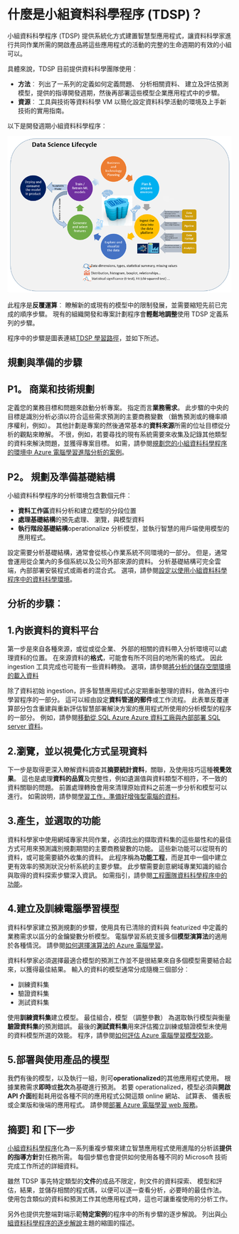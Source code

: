 <properties
    pageTitle="小組資料科學程序為何？  |Microsoft Azure"
    description="建置智慧型運用進階的分析的應用程式的系統化地方法有小組資料科學程序。"
    keywords="資料科學程序，資料科學小組"
    services="machine-learning"
    documentationCenter=""
    authors="bradsev"
    manager="jhubbard"
    editor="cgronlun" />

<tags
    ms.service="machine-learning"
    ms.workload="data-services"
    ms.tgt_pltfrm="na"
    ms.devlang="na"
    ms.topic="article"
    ms.date="09/19/2016"
    ms.author="bradsev" />


# <a name="what-is-the-team-data-science-process-tdsp"></a>什麼是小組資料科學程序 (TDSP)？

小組資料科學程序 (TDSP) 提供系統化方式建置智慧型應用程式，讓資料科學家進行共同作業所需的開啟產品將這些應用程式的活動的完整的生命週期的有效的小組可以。

具體來說，TDSP 目前提供資料科學團隊使用︰

- **方法**︰ 列出了一系列的定義如何定義問題、 分析相關資料、 建立及評估預測模型，提供的指導開發週期，然後再部署這些模型企業應用程式中的步驟。
- **資源**︰ 工具與技術等資料科學 VM 以簡化設定資料科學活動的環境及上手新技術的實用指南。

以下是開發週期小組資料科學程序︰

![小組的圖表︰ 資料科學程序 ](./media/data-science-process-overview/data-science-process-for-teams-diagram.png)


此程序是**反覆運算**︰ 瞭解新的或現有的模型中的限制發展，並需要縮短先前已完成的順序步驟。 現有的組織開發和專案計劃程序會**輕鬆地調整**使用 TDSP 定義系列的步驟。

程序中的步驟是圖表連結[TDSP 學習路徑](https://azure.microsoft.com/documentation/learning-paths/data-science-process/)，並如下所述。  


## <a name="planning-and-preparation-steps"></a>規劃與準備的步驟

## <a name="p1-business-and-technology-planning"></a>P1。 商業和技術規劃

定義您的業務目標和問題來啟動分析專案。 指定而言**業務需求**。 此步驟的中央的目標是識別分析必須以符合這些需求預測的主要商務變數 （銷售預測或的機率順序權利，例如）。 其他計劃是專案的然後通常基本的**資料來源**所需的位址目標從分析的觀點來瞭解。 不很，例如，若要尋找的現有系統需要來收集及記錄其他類型的資料來解決問題，並獲得專案目標。 如需，請參閱[規劃您的小組資料科學程序的環境](machine-learning-data-science-plan-your-environment.md)[中 Azure 電腦學習進階分析的案例](machine-learning-data-science-plan-sample-scenarios.md)。  


## <a name="p2-plan-and-prepare-infrastructure"></a>P2。 規劃及準備基礎結構

小組資料科學程序的分析環境包含數個元件︰

- **資料工作區**資料分析和建立模型的分段位置
- **處理基礎結構**的預先處理、 瀏覽，與模型資料
- **執行階段基礎結構**operationalize 分析模型，並執行智慧的用戶端使用模型的應用程式。  

設定需要分析基礎結構，通常會從核心作業系統不同環境的一部分。 但是，通常會運用從企業內的多個系統以及公司外部來源的資料。 分析基礎結構可完全雲端，內部部署安裝程式或兩者的混合式。 選項，請參閱[設定以使用小組資料科學程序中的資料科學環境](machine-learning-data-science-environment-setup.md)。


## <a name="analytics-steps"></a>分析的步驟︰  

## <a name="1-ingest-the-data-into-the-data-platform"></a>1.內嵌資料的資料平台

第一步是來自各種來源，或從或從企業、 外部的相關的資料帶入分析環境可以處理資料的位置。 在來源資料的**格式**，可能會有所不同目的地所需的格式。 因此 ingestion 工具完成也可能有一些資料轉換。 選項，請參閱[將分析的儲存空間環境的載入資料](machine-learning-data-science-ingest-data.md)

除了資料初始 ingestion，許多智慧應用程式必定期重新整理的資料，做為進行中學習程序的一部分。 這可以經由設定**資料管道的郵件**或工作流程。 此表單反覆運算部分包含重建與重新評估智慧部署解決方案的應用程式所使用的分析模型的程序的一部分。 例如，請參閱[移動從 SQL Azure Azure 資料工廠與內部部署 SQL server 資料](machine-learning-data-science-move-sql-azure-adf.md)。


## <a name="2-explore-and-visualize-the-data"></a>2.瀏覽，並以視覺化方式呈現資料

下一步是取得更深入瞭解資料調查其**摘要統計資料**，關聯，及使用技巧這種**視覺效果**。 這也是處理**資料的品質**及完整性，例如遺漏值與資料類型不相符，不一致的資料關聯的問題。 前置處理轉換會用來清理原始資料之前進一步分析和模型可以進行。 如需說明，請參閱[學習工作，準備好增強型電腦的資料](machine-learning-data-science-prepare-data.md)。


## <a name="3-generate-and-select-features"></a>3.產生，並選取的功能

資料科學家中使用網域專家共同作業，必須找出的擷取資料集的這些屬性和的最佳方式可用來預測識別規劃期間的主要商務變數的功能。 這些新功能可以從現有的資料，或可能需要額外收集的資料。 此程序稱為**功能工程**，而是其中一個中建立更有效率的預測狀況分析系統的主要步驟。 此步驟需要創意網域專業知識的組合與取得的資料探索步驟深入資訊。 如需指引，請參閱[工程團隊資料科學程序中的功能](machine-learning-data-science-create-features.md)。


## <a name="4-create-and-train-machine-learning-models"></a>4.建立及訓練電腦學習模型

資料科學家建立預測規劃的步驟，使用具有已清除的資料與 featurized 中定義的業務需求以區分的金鑰變數分析模型。 電腦學習系統支援多個**模型演算法**的適用於各種情況。 請參閱[如何選擇演算法的 Azure 電腦學習](machine-learning-algorithm-choice.md)。

資料科學家必須選擇最適合模型的預測工作並不是很結果來自多個模型需要結合起來，以獲得最佳結果。 輸入的資料的模型通常分成隨機三個部分︰

- 訓練資料集
- 驗證資料集
- 測試資料集

使用**訓練資料集**建立模型。 最佳組合，模型 （調整參數） 為選取執行模型與衡量**驗證資料集**的預測錯誤。 最後的**測試資料集**用來評估獨立訓練或驗證模型未使用的資料模型所選的效能。  程序，請參閱[如何評估 Azure 電腦學習模型效能](machine-learning-evaluate-model-performance.md)。


## <a name="5-deploy-and-consume-the-models-in-the-product"></a>5.部署與使用產品的模型

我們有後的模型，以及執行一組，則可**operationalized**的其他應用程式使用。 根據業務需求**即時**或**批次**為基礎進行預測。 若要 operationalized，模型必須與**開啟 API 介面**輕鬆耗用從各種不同的應用程式公開這類 online 網站、 試算表、 儀表板或企業版和後端的應用程式。 請參閱[部署 Azure 電腦學習 web 服務](machine-learning-publish-a-machine-learning-web-service.md)。


## <a name="summary-and-next-steps"></a>摘要] 和 [下一步

[小組資料科學程序](https://azure.microsoft.com/documentation/learning-paths/data-science-process/)化為一系列重複步驟來建立智慧應用程式使用進階的分析該**提供的指導方針**對任務所需。 每個步驟也會提供如何使用各種不同的 Microsoft 技術完成工作所述的詳細資料。

雖然 TDSP 事先特定類型的**文件**的成品不限定，則文件的資料探索、 模型和評估，結果，並儲存相關的程式碼，以便可以逐一查看分析，必要時的最佳作法。 使用包含類似的資料和預測工作其他應用程式時，這也可讓重複使用的分析工作。

另外也提供完整端對端示範**特定案例**的程序中的所有步驟的逐步解說。 列出與[小組資料科學程序的逐步解說](data-science-process-walkthroughs.md)主題的縮圖的描述。
